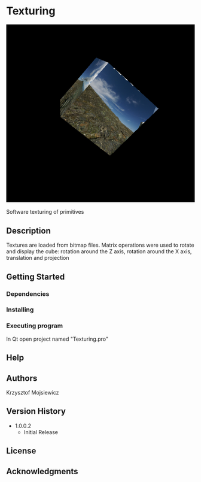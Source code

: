 # Texturing

![ezcv logo](https://github.com/kmojsiewicz/Texturing/blob/main/texturing.png)

Software texturing of primitives

## Description

Textures are loaded from bitmap files. 
Matrix operations were used to rotate and display the cube: rotation around the Z axis,
rotation around the X axis, translation and projection

## Getting Started

### Dependencies

### Installing

### Executing program

In Qt open project named "Texturing.pro"

## Help

## Authors
Krzysztof Mojsiewicz

## Version History

* 1.0.0.2
    * Initial Release

## License
## Acknowledgments
